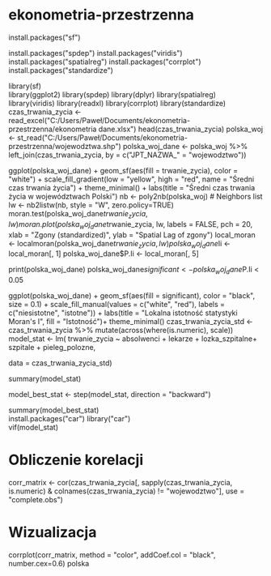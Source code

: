 # ekonometria-przestrzenna
install.packages("sf") 

install.packages("spdep")
install.packages("viridis")
install.packages("spatialreg")
install.packages("corrplot")
install.packages("standardize")

library(sf)   
library(ggplot2)
library(spdep)
library(dplyr)
library(spatialreg)
library(viridis) 
library(readxl)
library(corrplot)
library(standardize)
czas_trwania_zycia <- read_excel("C:/Users/Paweł/Documents/ekonometria-przestrzenna/ekonometria dane.xlsx")
head(czas_trwania_zycia)
polska_woj <- st_read("C:/Users/Paweł/Documents/ekonometria-przestrzenna/wojewodztwa.shp")
polska_woj_dane <- polska_woj %>%
  left_join(czas_trwania_zycia, by = c("JPT_NAZWA_" = "wojewodztwo"))
  
ggplot(polska_woj_dane) +
  geom_sf(aes(fill = trwanie_zycia), color = "white") +
 scale_fill_gradient(low = "yellow", high = "red", name = "Średni czas trwania życia") +
theme_minimal() +
  labs(title = "Średni czas trwania życia w województwach Polski")
nb <- poly2nb(polska_woj)  # Neighbors list
lw <- nb2listw(nb, style = "W", zero.policy=TRUE) 
moran.test(polska_woj_dane$trwanie_zycia, lw)
moran.plot(polska_woj_dane$trwanie_zycia, lw, labels = FALSE, pch = 20,
           xlab = "Zgony (standardized)", 
           ylab = "Spatial Lag of zgony")
local_moran <- localmoran(polska_woj_dane$trwanie_zycia, lw)
polska_woj_dane$Ii <- local_moran[, 1]
polska_woj_dane$P.Ii <- local_moran[, 5]

print(polska_woj_dane)
polska_woj_dane$significant <- polska_woj_dane$P.Ii < 0.05


ggplot(polska_woj_dane) +
  geom_sf(aes(fill = significant), color = "black", size = 0.1) +
  scale_fill_manual(values = c("white", "red"), labels = c("niesistotne", "istotne")) +
  labs(title = "Lokalna istotność statystyki Moran's I", 
   fill = "Istotność")+
  theme_minimal()
czas_trwania_zycia_std <- czas_trwania_zycia %>% mutate(across(where(is.numeric), scale))
model_stat <- lm(
  trwanie_zycia ~ absolwenci +
  lekarze +
  lozka_szpitalne+
 szpitale +
pieleg_polozne,
 
data = czas_trwania_zycia_std)

summary(model_stat)  
  
model_best_stat <- step(model_stat, direction = "backward")

summary(model_best_stat)  
  install.packages("car")
library("car")  
vif(model_stat)
# Obliczenie korelacji

corr_matrix <- cor(czas_trwania_zycia[, sapply(czas_trwania_zycia, is.numeric) & colnames(czas_trwania_zycia) != "wojewodztwo"], use = "complete.obs")

 # Wizualizacja
corrplot(corr_matrix, method = "color", addCoef.col = "black", number.cex=0.6) 
polska

